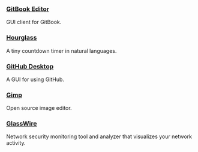 ### [GitBook Editor](https://www.gitbook.com/editor)

GUI client for GitBook.

### [Hourglass](https://chris.dziemborowicz.com/apps/hourglass/)

A tiny  countdown timer in natural languages.

### [GitHub Desktop](https://windows.github.com/)

A GUI for using GitHub.

### [Gimp](http://www.gimp.org/)

Open source image editor.

### [GlassWire](https://www.glasswire.com/)

Network security monitoring tool and analyzer that visualizes your network activity.

